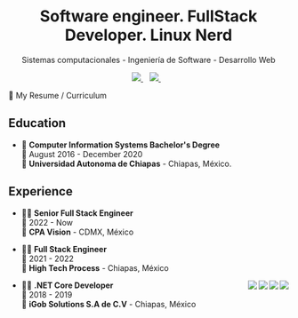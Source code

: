 <h1 align='center'>
  Software engineer. FullStack Developer. Linux Nerd
</h1>



<p align='center'>
  Sistemas computacionales - Ingeniería de Software - Desarrollo Web
</p>



<p align='center'>
  
  <a href="https://www.linkedin.com/in/Shherardd/">
    <img src="https://img.shields.io/badge/linkedin-%230077B5.svg?&style=for-the-badge&logo=linkedin&logoColor=white" />
  </a>&nbsp;&nbsp;
  <a href="https://instagram.com/Shherardd">
    <img src="https://img.shields.io/badge/instagram-%23E4405F.svg?&style=for-the-badge&logo=instagram&logoColor=white" />        
  </a>&nbsp;&nbsp;
  
</p>


  <summary>📃 My Resume / Curriculum</summary>


## Education

- 📖 **Computer Information Systems Bachelor's Degree**\
📆 August 2016 - December 2020\
📍 **Universidad Autonoma de Chiapas** - Chiapas, México.

## Experience

- 👨‍💻 **Senior Full Stack Engineer**\
📆 2022 - Now\
📍 **CPA Vision** - CDMX, México

- 👨‍💻 **Full Stack Engineer**\
📆 2021 - 2022\
📍 **High Tech Process** - Chiapas, México

<img align="right" src="https://img.shields.io/badge/Slack-4A154B?logo=slack&logoColor=white" />
<img align="right" src="https://img.shields.io/badge/SQL%20Server-CC2927?logo=microsoft-sql-server&logoColor=white" />
<img align="right" src="https://img.shields.io/badge/Github-181717?logo=github&logoColor=white" />
<img align="right" src="https://img.shields.io/badge/C Sharp-239120?logo=c-sharp&logoColor=white" />

- 👨‍💻 **.NET Core Developer**\
📆 2018 - 2019\
📍 **iGob Solutions S.A de C.V** - Chiapas, México



<!--## Skills

Badges

<img align="right" src="https://img.shields.io/badge/(My)SQL-4479A1?logo=mysql&logoColor=white" />
<img align="right" src="https://img.shields.io/badge/BASH-4EAA25?logo=gnu-bash&logoColor=white" />
<img align="right" src="https://img.shields.io/badge/PHP-777BB4?logo=php&logoColor=white" />
<img align="right" src="https://img.shields.io/badge/Go-00ADD8?logo=go&logoColor=white" />
<img align="right" src="https://img.shields.io/badge/Python-3776AB?logo=python&logoColor=white" />
<img align="right" src="https://img.shields.io/badge/C Sharp-239120?logo=c-sharp&logoColor=white" />
<img align="right" src="https://img.shields.io/badge/C++-00599C?logo=c%2B%2B&logoColor=white" />
<img align="right" src="https://img.shields.io/badge/C-A8B9CC?logo=c&logoColor=white" />

**Programming**

<img align="right" src="https://img.shields.io/badge/Arch-1793D1?logo=arch-linux&logoColor=white" />
<img align="right" src="https://img.shields.io/badge/Fedora-294172?logo=fedora&logoColor=white" />
<img align="right" src="https://img.shields.io/badge/Debian-A81D33?logo=debian&logoColor=white" />
<img align="right" src="https://img.shields.io/badge/Ubuntu-E95420?logo=ubuntu&logoColor=white" />
<img align="right" src="https://img.shields.io/badge/Windows-0078D6?logo=windows&logoColor=white" />

**Operating Systems**

<img align="right" src="https://img.shields.io/badge/English-B2-blue?logo=data:image/svg%2bxml;base64,PHN2ZyB4bWxucz0iaHR0cDovL3d3dy53My5vcmcvMjAwMC9zdmciIGlkPSJmbGFnLWljb24tY3NzLWdiLWVuZyIgdmlld0JveD0iMCAwIDY0MCA0ODAiPgogIDxwYXRoIGZpbGw9IiNmZmYiIGQ9Ik0wIDBoNjQwdjQ4MEgweiIvPgogIDxwYXRoIGZpbGw9IiNjZTExMjQiIGQ9Ik0yODEuNiAwaDc2Ljh2NDgwaC03Ni44eiIvPgogIDxwYXRoIGZpbGw9IiNjZTExMjQiIGQ9Ik0wIDIwMS42aDY0MHY3Ni44SDB6Ii8+Cjwvc3ZnPgo=" />
<img align="right" src="https://img.shields.io/badge/Italian-mother tongue-green?logo=data:image/svg%2bxml;base64,PHN2ZyB4bWxucz0iaHR0cDovL3d3dy53My5vcmcvMjAwMC9zdmciIGlkPSJmbGFnLWljb24tY3NzLWl0IiB2aWV3Qm94PSIwIDAgNjQwIDQ4MCI+DQogIDxnIGZpbGwtcnVsZT0iZXZlbm9kZCIgc3Ryb2tlLXdpZHRoPSIxcHQiPg0KICAgIDxwYXRoIGZpbGw9IiNmZmYiIGQ9Ik0wIDBoNjQwdjQ4MEgweiIvPg0KICAgIDxwYXRoIGZpbGw9IiMwMDkyNDYiIGQ9Ik0wIDBoMjEzLjN2NDgwSDB6Ii8+DQogICAgPHBhdGggZmlsbD0iI2NlMmIzNyIgZD0iTTQyNi43IDBINjQwdjQ4MEg0MjYuN3oiLz4NCiAgPC9nPg0KPC9zdmc+" />

-->



